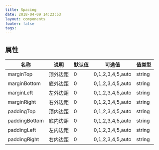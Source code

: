 ```yaml
---
title: Spacing
date: 2018-04-09 14:23:53
layout: components
footer: false
tags:
---
```


## 属性

| 名称  | 说明 | 默认值 | 可选值 |值类型 |
| ----- | ------ | ----- | ----- | --------- |
| marginTop | 顶外边距 | 0 |    0,1,2,3,4,5,auto      | string |
| marginBottom | 底外边距 | 0 |     0,1,2,3,4,5,auto     | string |
| marginLeft | 左外边距 | 0 |      0,1,2,3,4,5,auto    | string |
| marginRight | 右外边距 | 0 |    0,1,2,3,4,5,auto      | string |
| paddingTop | 顶内边距 | 0 |    0,1,2,3,4,5,auto      | string |
| paddingBottom | 底内边距 | 0 |     0,1,2,3,4,5,auto     | string |
| paddingLeft | 左内边距 | 0 |      0,1,2,3,4,5,auto    | string |
| paddingRight | 右内边距 | 0 |    0,1,2,3,4,5,auto      | string |